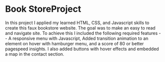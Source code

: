 # Book StoreProject
In this project I applied my learned HTML, CSS, and Javascript skills to create this faux bookstore website. The goal was to make an easy to read and navigate site. To achieve this I included the following required features -- A responsive menu with Javascript, Added transition animation to an element on hover with hamburger menu, and a score of 80 or better pagespeed insights. I also added buttons with hover effects and embedded a map in the contact section.
